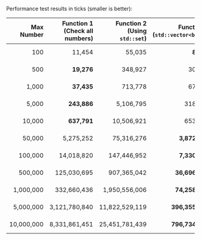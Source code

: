 Performance test results in ticks (smaller is better):

Max Number | Function 1 (Check all numbers) | Function 2 (Using `std::set`) | Function 3 (`std::vector<bool>`) | Fastest Function
----------:|-------------------------------:|------------------------------:|---------------------------------:|-----------------
100 | 11,454 | 55,035 | **8,940** | Function 3
500 | **19,276** | 348,927 | 30,451 | Function 1
1,000 | **37,435** | 713,778 | 67,327 | Function 1
5,000 | **243,886** | 5,106,795 | 318,755 | Function 1
10,000 | **637,791** | 10,506,921 | 653,715 | Function 1
50,000 | 5,275,252 | 75,316,276 | **3,872,839** | Function 3
100,000 | 14,018,820 | 147,446,952 | **7,330,261** | Function 3
500,000 | 125,030,695 | 907,365,042 | **36,696,005** | Function 3
1,000,000 | 332,660,436 | 1,950,556,006 | **74,258,600** | Function 3
5,000,000 | 3,121,780,840 | 11,822,529,119 | **396,355,962** | Function 3
10,000,000 | 8,331,861,451 | 25,451,781,439 | **796,734,780** | Function 3
